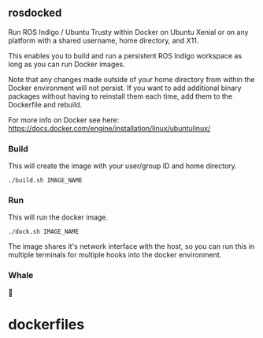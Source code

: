 ## rosdocked

Run ROS Indigo / Ubuntu Trusty within Docker on Ubuntu Xenial or on any platform with a shared
username, home directory, and X11.

This enables you to build and run a persistent ROS Indigo workspace as long as
you can run Docker images.

Note that any changes made outside of your home directory from within the Docker environment will not persist. If you want to add additional binary packages without having to reinstall them each time, add them to the Dockerfile and rebuild.

For more info on Docker see here: https://docs.docker.com/engine/installation/linux/ubuntulinux/

### Build

This will create the image with your user/group ID and home directory.

```
./build.sh IMAGE_NAME
```

### Run

This will run the docker image.

```
./dock.sh IMAGE_NAME
```

The image shares it's  network interface with the host, so you can run this in
multiple terminals for multiple hooks into the docker environment.

### Whale

🐳
# dockerfiles
